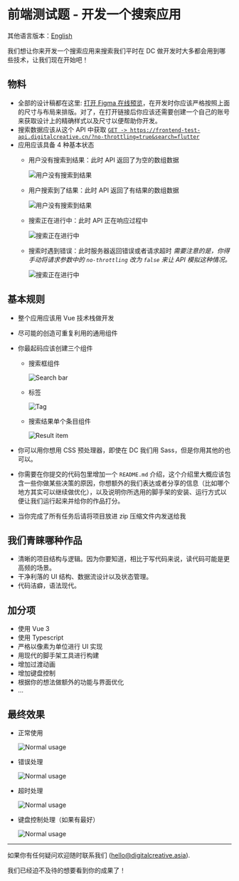 # 前端测试题 - 开发一个搜索应用

其他语言版本：[English](./README.md)

我们想让你来开发一个搜索应用来搜索我们平时在 DC 做开发时大多都会用到哪些技术，让我们现在开始吧！

## 物料

- 全部的设计稿都在这里: [打开 Figma 在线预览](https://www.figma.com/file/mcHQ3hMUG0fmgWVh6QPUlv/Frontend-test-What-technologies-we-are-using-at-DC?node-id=71%3A377)，在开发时你应该严格按照上面的尺寸与布局来排版。对了，在打开链接后你应该还需要创建一个自己的账号来获取设计上的精确样式以及尺寸以便帮助你开发。
- 搜索数据应该从这个 API 中获取 [`GET -> https://frontend-test-api.digitalcreative.cn/?no-throttling=true&search=flutter`](https://frontend-test-api.digitalcreative.cn/?no-throttling=true&search=flutter)
- 应用应该具备 4 种基本状态
    - 用户没有搜索到结果：此时 API 返回了为空的数组数据

      ![用户没有搜索到结果](./assets/examples/has-no-result.png)

    - 用户搜索到了结果：此时 API 返回了有结果的数组数据 

      ![用户没有搜索到结果](./assets/examples/has-results.png)
    
    - 搜索正在进行中：此时 API 正在响应过程中

      ![搜索正在进行中](./assets/examples/searching.png)

    - 搜索时遇到错误：此时服务器返回错误或者请求超时
    *需要注意的是，你得手动将请求参数中的 `no-throttling` 改为 `false` 来让 API 模拟这种情况。*

      ![搜索正在进行中](./assets/examples/error-while-searching.png)

## 基本规则

- 整个应用应该用 Vue 技术栈做开发

- 尽可能的创造可重复利用的通用组件

- 你最起码应该创建三个组件

  - 搜索框组件

    ![Search bar](./assets/examples/component-search-bar.png)

  - 标签

    ![Tag](./assets/examples/component-tag.png)

  - 搜索结果单个条目组件

    ![Result item](./assets/examples/component-result-item.png)

- 你可以用你想用 CSS 预处理器，即使在 DC 我们用 Sass，但是你用其他的也可以。

- 你需要在你提交的代码包里增加一个 `README.md` 介绍，这个介绍里大概应该包含一些你做某些决策的原因，你想额外的我们表达或者分享的信息（比如哪个地方其实可以继续做优化），以及说明你所选用的脚手架的安装、运行方式以便让我们运行起来并给你的作品打分。

- 当你完成了所有任务后请将项目放进 zip 压缩文件内发送给我

## 我们青睐哪种作品

- 清晰的项目结构与逻辑。因为你要知道，相比于写代码来说，读代码可能是更高频的场景。
- 干净利落的 UI 结构、数据流设计以及状态管理。
- 代码洁癖，语法现代。

## 加分项

- 使用 Vue 3
- 使用 Typescript
- 严格以像素为单位进行 UI 实现
- 用现代的脚手架工具进行构建
- 增加过渡动画
- 增加键盘控制
- 根据你的想法做额外的功能与界面优化
- ...

## 最终效果


- 正常使用

  ![Normal usage](./assets/examples/demo-normal.gif)

- 错误处理

  ![Normal usage](./assets/examples/demo-error.gif)

- 超时处理

  ![Normal usage](./assets/examples/demo-timeout.gif)

- 键盘控制处理（如果有最好）

  ![Normal usage](./assets/examples/demo-keyboard-controls.gif)

---

如果你有任何疑问欢迎随时联系我们 (hello@digitalcreative.asia).

我们已经迫不及待的想要看到你的成果了！
